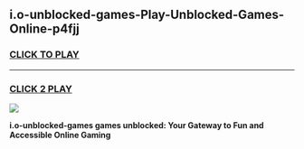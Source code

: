 
## i.o-unblocked-games-Play-Unblocked-Games-Online-p4fjj
<h3>
<a href="https://premium76.site?title=i.o-unblocked-games&ref=25A">CLICK TO PLAY</a></h3>
<hr>

<h3>
<a href="https://premium76.site?title=i.o-unblocked-games&ref=25A">CLICK 2 PLAY</a>
  
</h3>

<a href="https://premium76.site?title=i.o-unblocked-games&ref=25A"><img src="https://clearcache.store/games.png"></a>


**i.o-unblocked-games games unblocked: Your Gateway to Fun and Accessible Online Gaming**
